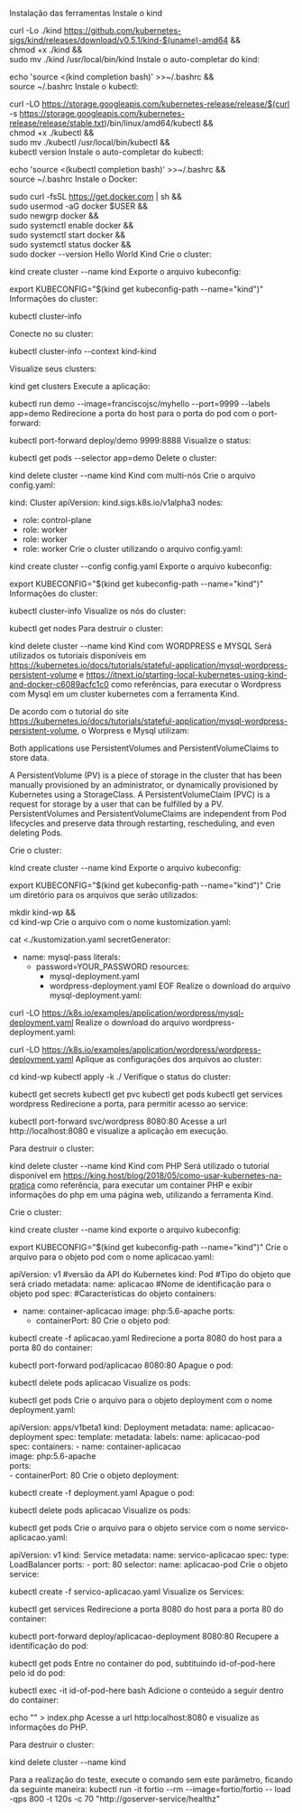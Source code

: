 Instalação das ferramentas
Instale o kind

curl -Lo ./kind https://github.com/kubernetes-sigs/kind/releases/download/v0.5.1/kind-$(uname)-amd64 && \
chmod +x ./kind && \
sudo mv ./kind /usr/local/bin/kind
Instale o auto-completar do kind:

echo 'source <(kind completion bash)' >>~/.bashrc &&\
source ~/.bashrc
Instale o kubectl:

curl -LO https://storage.googleapis.com/kubernetes-release/release/$(curl -s https://storage.googleapis.com/kubernetes-release/release/stable.txt)/bin/linux/amd64/kubectl &&\
chmod +x ./kubectl && \
sudo mv ./kubectl /usr/local/bin/kubectl && \
kubectl version
Instale o auto-completar do kubectl:

echo 'source <(kubectl completion bash)' >>~/.bashrc &&\
source ~/.bashrc
Instale o Docker:

sudo curl -fsSL https://get.docker.com | sh && \
sudo usermod -aG docker $USER && \
sudo newgrp docker && \
sudo systemctl enable docker && \
sudo systemctl start docker && \
sudo systemctl status docker && \
sudo docker --version
Hello World Kind
Crie o cluster:

kind create cluster --name kind
Exporte o arquivo kubeconfig:

export KUBECONFIG="$(kind get kubeconfig-path --name="kind")"
Informações do cluster:

kubectl cluster-info

Conecte no su cluster: 

kubectl cluster-info --context kind-kind

Visualize seus clusters:

kind get clusters
Execute a aplicação:

kubectl run demo --image=franciscojsc/myhello --port=9999 --labels app=demo
Redirecione a porta do host para o porta do pod com o port-forward:

kubectl port-forward deploy/demo 9999:8888
Visualize o status:

kubectl get pods --selector app=demo
Delete o cluster:

kind delete cluster --name kind
Kind com multi-nós
Crie o arquivo config.yaml:

kind: Cluster
apiVersion: kind.sigs.k8s.io/v1alpha3
nodes:
- role: control-plane
- role: worker
- role: worker
- role: worker
Crie o cluster utilizando o arquivo config.yaml:

kind create cluster --config config.yaml 
Exporte o arquivo kubeconfig:

export KUBECONFIG="$(kind get kubeconfig-path --name="kind")"
Informações do cluster:

kubectl cluster-info
Visualize os nós do cluster:

kubectl get nodes
Para destruir o cluster:

kind delete cluster --name kind
Kind com WORDPRESS e MYSQL
Será utilizados os tutoriais disponíveis em https://kubernetes.io/docs/tutorials/stateful-application/mysql-wordpress-persistent-volume e https://itnext.io/starting-local-kubernetes-using-kind-and-docker-c6089acfc1c0 como referências, para executar o Wordpress com Mysql em um cluster kubernetes com a ferramenta Kind.

De acordo com o tutorial do site https://kubernetes.io/docs/tutorials/stateful-application/mysql-wordpress-persistent-volume, o Worpress e Mysql utilizam:

Both applications use PersistentVolumes and PersistentVolumeClaims to store data.

A PersistentVolume (PV) is a piece of storage in the cluster that has been manually provisioned by an administrator, or dynamically provisioned by Kubernetes using a StorageClass. A PersistentVolumeClaim (PVC) is a request for storage by a user that can be fulfilled by a PV. PersistentVolumes and PersistentVolumeClaims are independent from Pod lifecycles and preserve data through restarting, rescheduling, and even deleting Pods.

Crie o cluster:

kind create cluster --name kind
Exporte o arquivo kubeconfig:

export KUBECONFIG="$(kind get kubeconfig-path --name="kind")"
Crie um diretório para os arquivos que serão utilizados:

mkdir kind-wp && \
cd kind-wp
Crie o arquivo com o nome kustomization.yaml:

cat <<EOF >./kustomization.yaml
secretGenerator:
- name: mysql-pass
  literals:
  - password=YOUR_PASSWORD
resources:
    - mysql-deployment.yaml
    - wordpress-deployment.yaml
EOF
Realize o download do arquivo mysql-deployment.yaml:

curl -LO https://k8s.io/examples/application/wordpress/mysql-deployment.yaml
Realize o download do arquivo wordpress-deployment.yaml:

curl -LO https://k8s.io/examples/application/wordpress/wordpress-deployment.yaml
Aplique as configurações dos arquivos ao cluster:

cd kind-wp
kubectl apply -k ./
Verifique o status do cluster:

kubectl get secrets
kubectl get pvc
kubectl get pods
kubectl get services wordpress
Redirecione a porta, para permitir acesso ao service:

kubectl port-forward svc/wordpress 8080:80
Acesse a url http://localhost:8080 e visualize a aplicação em execução.

Para destruir o cluster:

kind delete cluster --name kind
Kind com PHP
Será utilizado o tutorial disponível em https://king.host/blog/2018/05/como-usar-kubernetes-na-pratica como referência, para executar um container PHP e exibir informações do php em uma página web, utilizando a ferramenta Kind.

Crie o cluster:

kind create cluster --name kind
exporte o arquivo kubeconfig:

export KUBECONFIG="$(kind get kubeconfig-path --name="kind")"
Crie o arquivo para o objeto pod com o nome aplicacao.yaml:

apiVersion: v1   #versão da API do Kubernetes 
kind: Pod        #Tipo do objeto que será criado
metadata: 
 name: aplicacao #Nome de identificação para o objeto pod
spec:            #Características do objeto
 containers:
   - name: container-aplicacao
     image: php:5.6-apache
     ports:
       - containerPort: 80
Crie o objeto pod:

kubectl create -f aplicacao.yaml
Redirecione a porta 8080 do host para a porta 80 do container:

kubectl port-forward pod/aplicacao 8080:80
Apague o pod:

kubectl delete pods aplicacao
Visualize os pods:

kubectl get pods
Crie o arquivo para o objeto deployment com o nome deployment.yaml:

apiVersion: apps/v1beta1
kind: Deployment
metadata:
  name: aplicacao-deployment
spec:
  template:
    metadata:
      labels:
        name: aplicacao-pod  
    spec:
      containers:
        - name: container-aplicacao  
          image: php:5.6-apache  
          ports:  
            - containerPort: 80
Crie o objeto deployment:

kubectl create -f deployment.yaml 
Apague o pod:

kubectl delete pods aplicacao
Visualize os pods:

kubectl get pods
Crie o arquivo para o objeto service com o nome servico-aplicacao.yaml:

apiVersion:  v1
kind:  Service
metadata:
  name:  servico-aplicacao
spec:
  type: LoadBalancer
  ports:
    - port:  80
  selector:
    name:  aplicacao-pod
Crie o objeto service:

kubectl create -f servico-aplicacao.yaml 
Visualize os Services:

kubectl get services
Redirecione a porta 8080 do host para a porta 80 do container:

kubectl port-forward deploy/aplicacao-deployment  8080:80
Recupere a identificação do pod:

kubectl get pods
Entre no container do pod, subtituindo id-of-pod-here pelo id do pod:

kubectl exec -it id-of-pod-here bash
Adicione o conteúdo a seguir dentro do container:

echo "<?php phpinfo(); ?>" > index.php
Acesse a url http:localhost:8080 e visualize as informações do PHP.

Para destruir o cluster:

kind delete cluster --name kind


Para a realização do teste, execute o comando sem este parâmetro, ficando da seguinte maneira:
kubectl run -it fortio --rm --image=fortio/fortio -- load -qps 800 -t 120s -c 70 "http://goserver-service/healthz"